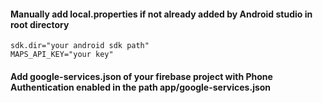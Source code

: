 #### Manually add local.properties if not already added by Android studio in root directory
```text
sdk.dir="your android sdk path"
MAPS_API_KEY="your key"
```
#### Add google-services.json of your firebase project with Phone Authentication enabled in the path app/google-services.json


